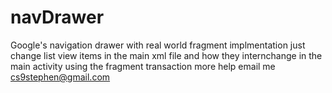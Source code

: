 navDrawer
=========

Google's navigation drawer with real world fragment implmentation
just change list view items in the main xml file and how they internchange in the main activity using the fragment transaction more help email me cs9stephen@gmail.com
